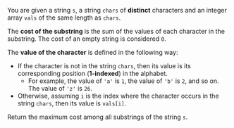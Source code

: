 You are given a string `s`, a string `chars` of **distinct** characters and an integer array `vals` of the same length as `chars`.

The **cost of the substring** is the sum of the values of each character in the substring. The cost of an empty string is considered `0`.

The **value of the character** is defined in the following way:

- If the character is not in the string `chars`, then its value is its corresponding position (**1-indexed**) in the alphabet.
  + For example, the value of `'a'` is `1`, the value of `'b'` is `2`, and so on. The value of `'z'` is `26`.
- Otherwise, assuming `i` is the index where the character occurs in the string `chars`, then its value is `vals[i]`.

Return the maximum cost among all substrings of the string `s`.